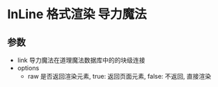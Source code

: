 # InLine 格式渲染 导力魔法
## 参数
- link 导力魔法在道理魔法数据库中的的块级连接
- options
  - raw 是否返回渲染元素, true: 返回页面元素, false: 不返回, 直接渲染
